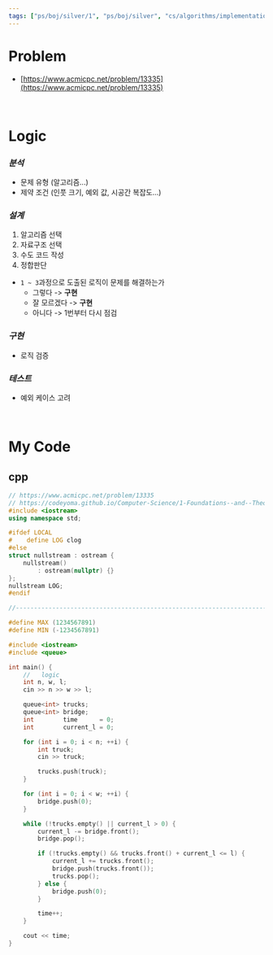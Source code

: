 ```yaml
---
tags: ["ps/boj/silver/1", "ps/boj/silver", "cs/algorithms/implementation/ps","cs/algorithms/data-structures/ps","cs/algorithms/simulation/ps","cs/algorithms/queue/ps"]
---
```


# Problem
- [https://www.acmicpc.net/problem/13335](https://www.acmicpc.net/problem/13335)

<br/>

# Logic

### *분석*
- 문제 유형 (알고리즘...)
- 제약 조건 (인풋 크기, 예외 값, 시공간 복잡도...)

### *설계*
1. 알고리즘 선택
2. 자료구조 선택
3. 수도 코드 작성
4. 정합판단
  - `1 ~ 3`과정으로 도출된 로직이 문제를 해결하는가
    - 그렇다 -> **구현**
    - 잘 모르겠다 -> **구현**
    - 아니다 -> 1번부터 다시 점검

### *구현*
- 로직 검증

### *테스트*
- 예외 케이스 고려

<br/>

# My Code
## cpp
```cpp title="boj/13335.cpp"
// https://www.acmicpc.net/problem/13335
// https://codeyoma.github.io/Computer-Science/1-Foundations--and--Theory/Algorithms/ps/boj/13335/13335
#include <iostream>
using namespace std;

#ifdef LOCAL
#    define LOG clog
#else
struct nullstream : ostream {
    nullstream()
        : ostream(nullptr) {}
};
nullstream LOG;
#endif

//--------------------------------------------------------------------------------------------------

#define MAX (1234567891)
#define MIN (-1234567891)

#include <iostream>
#include <queue>

int main() {
    //   logic
    int n, w, l;
    cin >> n >> w >> l;

    queue<int> trucks;
    queue<int> bridge;
    int        time      = 0;
    int        current_l = 0;

    for (int i = 0; i < n; ++i) {
        int truck;
        cin >> truck;

        trucks.push(truck);
    }

    for (int i = 0; i < w; ++i) {
        bridge.push(0);
    }

    while (!trucks.empty() || current_l > 0) {
        current_l -= bridge.front();
        bridge.pop();

        if (!trucks.empty() && trucks.front() + current_l <= l) {
            current_l += trucks.front();
            bridge.push(trucks.front());
            trucks.pop();
        } else {
            bridge.push(0);
        }

        time++;
    }

    cout << time;
}

```
